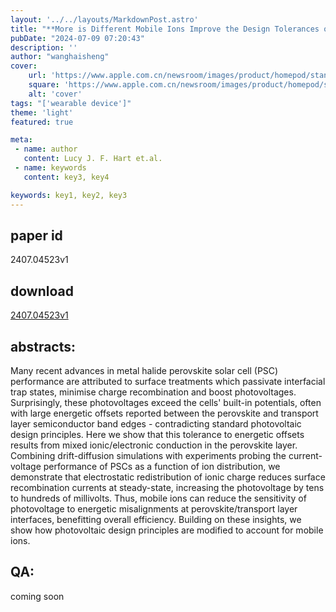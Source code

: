 ```yaml
---
layout: '../../layouts/MarkdownPost.astro'
title: "**More is Different Mobile Ions Improve the Design Tolerances of Perovskite Solar Cells**"
pubDate: "2024-07-09 07:20:43"
description: ''
author: "wanghaisheng"
cover:
    url: 'https://www.apple.com.cn/newsroom/images/product/homepod/standard/Apple-HomePod-hero-230118_big.jpg.large_2x.jpg'
    square: 'https://www.apple.com.cn/newsroom/images/product/homepod/standard/Apple-HomePod-hero-230118_big.jpg.large_2x.jpg'
    alt: 'cover'
tags: "['wearable device']" 
theme: 'light'
featured: true

meta:
 - name: author
   content: Lucy J. F. Hart et.al.
 - name: keywords
   content: key3, key4

keywords: key1, key2, key3
---
```


## paper id
2407.04523v1
## download
[2407.04523v1](http://arxiv.org/abs/2407.04523v1)
## abstracts:
Many recent advances in metal halide perovskite solar cell (PSC) performance are attributed to surface treatments which passivate interfacial trap states, minimise charge recombination and boost photovoltages. Surprisingly, these photovoltages exceed the cells' built-in potentials, often with large energetic offsets reported between the perovskite and transport layer semiconductor band edges - contradicting standard photovoltaic design principles. Here we show that this tolerance to energetic offsets results from mixed ionic/electronic conduction in the perovskite layer. Combining drift-diffusion simulations with experiments probing the current-voltage performance of PSCs as a function of ion distribution, we demonstrate that electrostatic redistribution of ionic charge reduces surface recombination currents at steady-state, increasing the photovoltage by tens to hundreds of millivolts. Thus, mobile ions can reduce the sensitivity of photovoltage to energetic misalignments at perovskite/transport layer interfaces, benefitting overall efficiency. Building on these insights, we show how photovoltaic design principles are modified to account for mobile ions.
## QA:
coming soon
